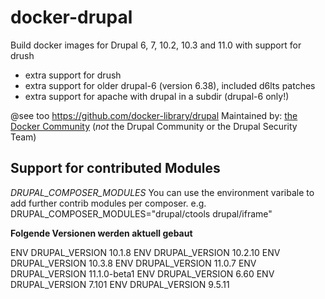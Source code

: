 # docker-drupal

Build docker images for Drupal 6, 7, 10.2, 10.3 and 11.0 with support for drush

* extra support for drush
* extra support for older drupal-6 (version 6.38), included d6lts patches
* extra support for apache with drupal in a subdir (drupal-6 only!)

@see too https://github.com/docker-library/drupal
Maintained by: [the Docker Community](https://github.com/docker-library/drupal) (*not* the Drupal Community or the Drupal Security Team)

## Support for contributed Modules

*DRUPAL_COMPOSER_MODULES*
You can use the environment varibale to add further contrib modules per composer.
e.g.
DRUPAL_COMPOSER_MODULES="drupal/ctools drupal/iframe"

**Folgende Versionen werden aktuell gebaut**

ENV DRUPAL_VERSION 10.1.8
ENV DRUPAL_VERSION 10.2.10
ENV DRUPAL_VERSION 10.3.8
ENV DRUPAL_VERSION 11.0.7
ENV DRUPAL_VERSION 11.1.0-beta1
ENV DRUPAL_VERSION 6.60
ENV DRUPAL_VERSION 7.101
ENV DRUPAL_VERSION 9.5.11
